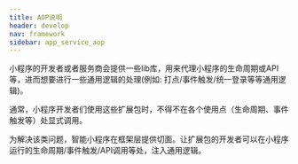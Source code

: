 ```yaml
---
title: AOP说明
header: develop
nav: framework
sidebar: app_service_aop
---
```


 

小程序的开发者或者服务商会提供一些lib库，用来代理小程序的生命周期或API等，进而想要进行一些通用逻辑的处理(例如: 打点/事件触发/统一登录等等通用逻辑)。

通常，小程序开发者们使用这些扩展包时，不得不在各个使用点（生命周期、事件触发等）处显式调用。

为解决该类问题，智能小程序在框架层提供切面。让扩展包的开发者可以在小程序运行的生命周期/事件触发/API调用等处，注入通用逻辑。




